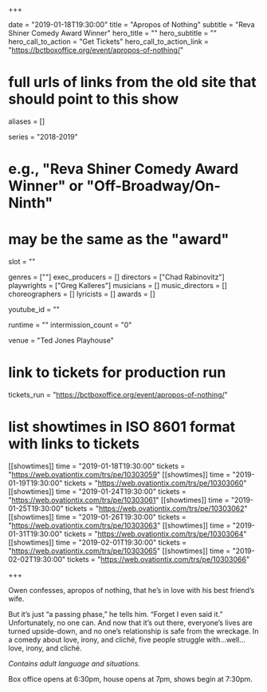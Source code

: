 +++

date = "2019-01-18T19:30:00"
title = "Apropos of Nothing"
subtitle = "Reva Shiner Comedy Award Winner"
hero_title = ""
hero_subtitle = ""
hero_call_to_action = "Get Tickets"
hero_call_to_action_link = "https://bctboxoffice.org/event/apropos-of-nothing/"

# full urls of links from the old site that should point to this show
aliases = []

series = "2018-2019"
# e.g., "Reva Shiner Comedy Award Winner" or "Off-Broadway/On-Ninth"
# may be the same as the "award"
slot = ""

genres = [""]
exec_producers = []
directors = ["Chad Rabinovitz"]
playwrights = ["Greg Kalleres"]
musicians = []
music_directors = []
choreographers = []
lyricists = []
awards = []

youtube_id = ""

runtime = ""
intermission_count = "0"

venue = "Ted Jones Playhouse"

# link to tickets for production run
tickets_run = "https://bctboxoffice.org/event/apropos-of-nothing/"

# list showtimes in ISO 8601 format with links to tickets
[[showtimes]]
    time = "2019-01-18T19:30:00"
    tickets = "https://web.ovationtix.com/trs/pe/10303059"
[[showtimes]]
    time = "2019-01-19T19:30:00"
    tickets = "https://web.ovationtix.com/trs/pe/10303060"
[[showtimes]]
    time = "2019-01-24T19:30:00"
    tickets = "https://web.ovationtix.com/trs/pe/10303061"
[[showtimes]]
    time = "2019-01-25T19:30:00"
    tickets = "https://web.ovationtix.com/trs/pe/10303062"
[[showtimes]]
    time = "2019-01-26T19:30:00"
    tickets = "https://web.ovationtix.com/trs/pe/10303063"
[[showtimes]]
    time = "2019-01-31T19:30:00"
    tickets = "https://web.ovationtix.com/trs/pe/10303064"
[[showtimes]]
    time = "2019-02-01T19:30:00"
    tickets = "https://web.ovationtix.com/trs/pe/10303065"
[[showtimes]]
    time = "2019-02-02T19:30:00"
    tickets = "https://web.ovationtix.com/trs/pe/10303066"

+++

Owen confesses, apropos of nothing, that he’s in love with his best friend’s wife.

But it’s just “a passing phase,” he tells him. “Forget I even said it.” Unfortunately, no one can. And now that it’s out there, everyone’s lives are turned upside-down, and no one’s relationship is safe from the wreckage. In a comedy about love, irony, and cliché, five people struggle with…well…love, irony, and cliché.

*Contains adult language and situations.*

Box office opens at 6:30pm, house opens at 7pm, shows begin at 7:30pm.
